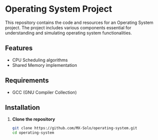 # Operating System Project

This repository contains the code and resources for an Operating System project. The project includes various components essential for understanding and simulating operating system functionalities.

## Features

- CPU Scheduling algorithms
- Shared Memory implementation

## Requirements

- GCC (GNU Compiler Collection)

## Installation

1. **Clone the repository**
   ```bash
   git clone https://github.com/MX-Solo/operating-system.git
   cd operating-system
